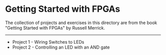 # Getting Started with FPGAs

The collection of projects and exercises in this directory are from the book "Getting Started with FPGAs" by Russell Merrick.


---

- Project 1 - Wiring Switches to LEDs
- Project 2 - Controlling an LED with an AND gate